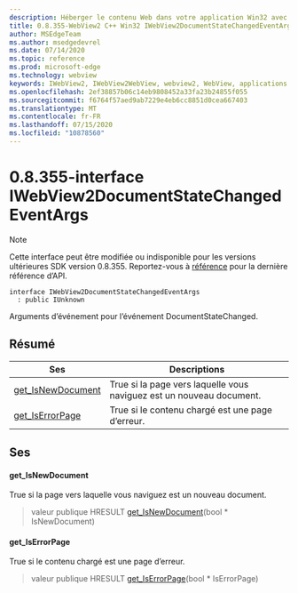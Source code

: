 ```yaml
---
description: Héberger le contenu Web dans votre application Win32 avec le contrôle Microsoft Edge WebView2
title: 0.8.355-WebView2 C++ Win32 IWebView2DocumentStateChangedEventArgs
author: MSEdgeTeam
ms.author: msedgedevrel
ms.date: 07/14/2020
ms.topic: reference
ms.prod: microsoft-edge
ms.technology: webview
keywords: IWebView2, IWebView2WebView, webview2, WebView, applications Win32, Win32, Edge
ms.openlocfilehash: 2ef38857b06c14eb9808452a33fa23b24855f055
ms.sourcegitcommit: f6764f57aed9ab7229e4eb6cc8851d0cea667403
ms.translationtype: MT
ms.contentlocale: fr-FR
ms.lasthandoff: 07/15/2020
ms.locfileid: "10878560"
---
```

# 0.8.355-interface IWebView2DocumentStateChangedEventArgs 

> [!NOTE]
> Cette interface peut être modifiée ou indisponible pour les versions ultérieures SDK version 0.8.355. Reportez-vous à [référence](../../../webview2-api-reference.md) pour la dernière référence d’API.

```
interface IWebView2DocumentStateChangedEventArgs
  : public IUnknown
```

Arguments d’événement pour l’événement DocumentStateChanged.

## Résumé

 Ses                        | Descriptions
--------------------------------|---------------------------------------------
[get_IsNewDocument](#get_isnewdocument) | True si la page vers laquelle vous naviguez est un nouveau document.
[get_IsErrorPage](#get_iserrorpage) | True si le contenu chargé est une page d’erreur.

## Ses

#### get_IsNewDocument 

True si la page vers laquelle vous naviguez est un nouveau document.

> valeur publique HRESULT [get_IsNewDocument](#get_isnewdocument)(bool * IsNewDocument)

#### get_IsErrorPage 

True si le contenu chargé est une page d’erreur.

> valeur publique HRESULT [get_IsErrorPage](#get_iserrorpage)(bool * IsErrorPage)

